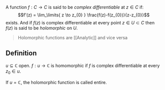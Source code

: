 A function $f: C \to C$ is said to be _complex differentiable_ at $z \in C$ if:
$$f'(z) = \lim_\limits{ z \to z_{0} } \frac{f(z)-f(z_{0})}{z-z_{0}}$$
exists. And if $f(z)$ is complex differentiable at every point $z \in U \subset C$ then $f(z)$ is said to be _holomorphic_ on $U$.

>Holomorphic functions are [[Analytic]] and vice versa

## Definition
$u\subseteq\mathbb{C}$ open.    $f:u\to\mathbb{C}$ is homomorphic if $f$ is complex differentiable at every $z_0\in{u}$.

If $u=\mathbb{C}$, the holomorphic function is called entire. 